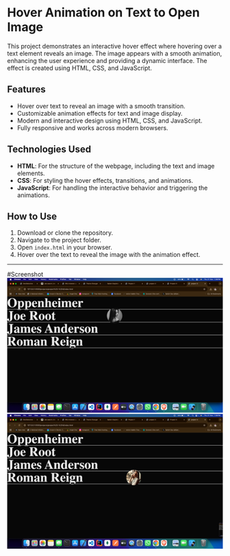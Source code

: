 # Hover Animation on Text to Open Image

This project demonstrates an interactive hover effect where hovering over a text element reveals an image. The image appears with a smooth animation, enhancing the user experience and providing a dynamic interface. The effect is created using HTML, CSS, and JavaScript.

## Features
- Hover over text to reveal an image with a smooth transition.
- Customizable animation effects for text and image display.
- Modern and interactive design using HTML, CSS, and JavaScript.
- Fully responsive and works across modern browsers.

## Technologies Used
- **HTML**: For the structure of the webpage, including the text and image elements.
- **CSS**: For styling the hover effects, transitions, and animations.
- **JavaScript**: For handling the interactive behavior and triggering the animations.

## How to Use
1. Download or clone the repository.
2. Navigate to the project folder.
3. Open `index.html` in your browser.
4. Hover over the text to reveal the image with the animation effect.


---

#Screenshot
<img src="./img/img1.png" alt="">
<img src="./img/img2.png" alt="">